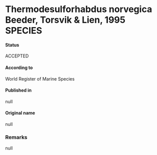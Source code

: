 # Thermodesulforhabdus norvegica Beeder, Torsvik & Lien, 1995 SPECIES

#### Status
ACCEPTED

#### According to
World Register of Marine Species

#### Published in
null

#### Original name
null

### Remarks
null